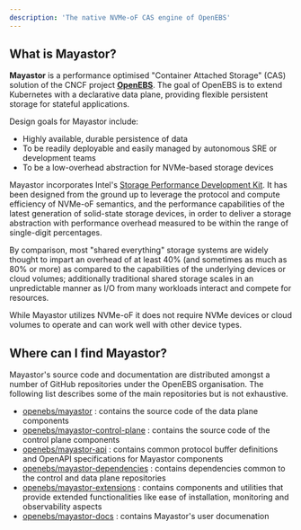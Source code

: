 ```yaml
---
description: 'The native NVMe-oF CAS engine of OpenEBS'
---
```


## What is Mayastor?

**Mayastor** is a performance optimised "Container Attached Storage" (CAS) solution of the CNCF project [**OpenEBS**](https://openebs.io/). The goal of OpenEBS is to extend Kubernetes with a declarative data plane, providing flexible persistent storage for stateful applications.

Design goals for Mayastor include:

* Highly available, durable persistence of data
* To be readily deployable and easily managed by autonomous SRE or development teams
* To be a low-overhead abstraction for NVMe-based storage devices 

Mayastor incorporates Intel's [Storage Performance Development Kit](https://spdk.io/). It has been designed from the ground up to leverage the protocol and compute efficiency of NVMe-oF semantics, and the performance capabilities of the latest generation of solid-state storage devices, in order to deliver a storage abstraction with performance overhead measured to be within the range of single-digit percentages.

By comparison, most "shared everything" storage systems are widely thought to impart an overhead of at least 40% (and sometimes as much as 80% or more) as compared to the capabilities of the underlying devices or cloud volumes; additionally traditional shared storage scales in an unpredictable manner as I/O from many workloads interact and compete for resources.

While Mayastor utilizes NVMe-oF it does not require NVMe devices or cloud volumes to operate and can work well with other device types.

## Where can I find Mayastor?

Mayastor's source code and documentation are distributed amongst a number of GitHub repositories under the OpenEBS organisation.  The following list describes some of the main repositories but is not exhaustive. 

- [openebs/mayastor](https://github.com/openebs/mayastor) : contains the source code of the data plane components
- [openebs/mayastor-control-plane](https://github.com/openebs/mayastor-control-plane) : contains the source code of the control plane components
- [openebs/mayastor-api](https://github.com/openebs/mayastor-api) : contains common protocol buffer definitions and OpenAPI specifications for Mayastor components
- [openebs/mayastor-dependencies](https://github.com/openebs/mayastor-dependencies) : contains dependencies common to the control and data plane repositories
- [openebs/mayastor-extensions](https://github.com/openebs/mayastor-extensions) : contains components and utilities that provide extended functionalities like ease of installation, monitoring and observability aspects
- [openebs/mayastor-docs](https://github.com/openebs/mayastor-docs) : contains Mayastor's user documenation 




